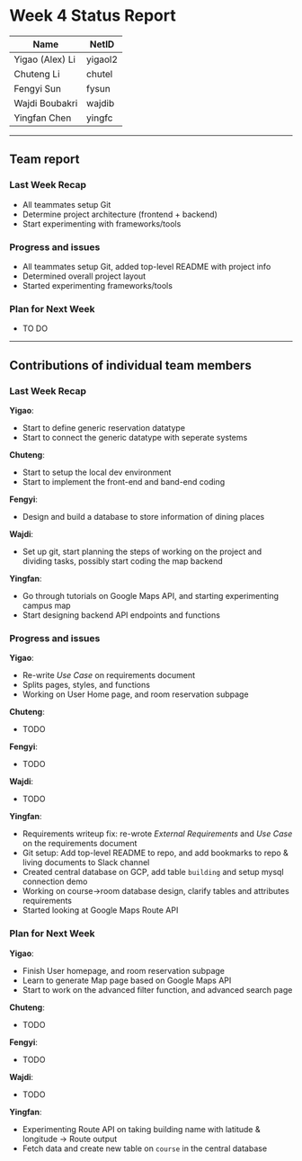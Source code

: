 # Week 4 Status Report

| Name            | NetID   |
| --------------- | ------- |
| Yigao (Alex) Li | yigaol2 |
| Chuteng Li      | chutel  |
| Fengyi Sun      | fysun   |
| Wajdi Boubakri  | wajdib  |
| Yingfan Chen    | yingfc  |

---

## Team report

### Last Week Recap

- All teammates setup Git
- Determine project architecture (frontend + backend)
- Start experimenting with frameworks/tools

### Progress and issues

- All teammates setup Git, added top-level README with project info
- Determined overall project layout
- Started experimenting frameworks/tools

### Plan for Next Week

- TO DO

---

## Contributions of individual team members

### Last Week Recap

**Yigao**:

- Start to define generic reservation datatype
- Start to connect the generic datatype with seperate systems

**Chuteng**:

- Start to setup the local dev environment
- Start to implement the front-end and band-end coding

**Fengyi**:

- Design and build a database to store information of dining places

**Wajdi**:

- Set up git, start planning the steps of working on the project and dividing tasks, possibly start coding the map backend

**Yingfan**:

- Go through tutorials on Google Maps API, and starting experimenting campus map
- Start designing backend API endpoints and functions

### Progress and issues

**Yigao**:

- Re-write _Use Case_ on requirements document
- Splits pages, styles, and functions
- Working on User Home page, and room reservation subpage

**Chuteng**:

- TODO

**Fengyi**:

- TODO

**Wajdi**:

- TODO

**Yingfan**:

- Requirements writeup fix: re-wrote _External Requirements_ and _Use Case_ on the requirements document
- Git setup: Add top-level README to repo, and add bookmarks to repo & living documents to Slack channel
- Created central database on GCP, add table `building` and setup mysql connection demo
- Working on course->room database design, clarify tables and attributes requirements
- Started looking at Google Maps Route API

### Plan for Next Week

**Yigao**:

- Finish User homepage, and room reservation subpage
- Learn to generate Map page based on Google Maps API
- Start to work on the advanced filter function, and advanced search page

**Chuteng**:

- TODO

**Fengyi**:

- TODO

**Wajdi**:

- TODO

**Yingfan**:

- Experimenting Route API on taking building name with latitude & longitude -> Route output
- Fetch data and create new table on `course` in the central database
